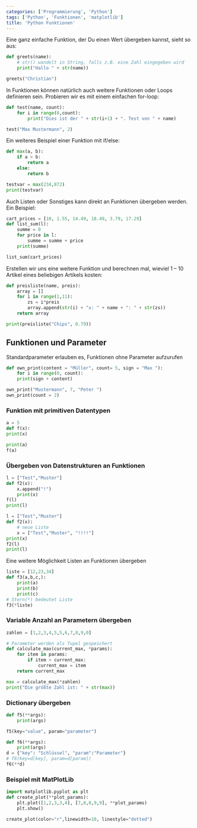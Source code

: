 ```yaml
---
categories: ['Programmierung', 'Python']
tags: ['Python', 'Funktionen', 'matplotlib']
title: 'Python Funktionen'
---
```


Eine ganz einfache Funktion, der Du einen Wert übergeben kannst, sieht so aus:

```python
def greets(name):
    # str() wandelt in String, falls z.B. eine Zahl eingegeben wird
    print("Hallo " + str(name))

greets("Christian")
```

In Funktionen können natürlich auch weitere Funktionen oder Loops definieren sein. Probieren wir es mit einem einfachen for-loop:

```python
def test(name, count):
    for i in range(0,count):
        print("Dies ist der " + str(i+1) + ". Test von " + name)

test("Max Mustermann", 2)
```

Ein weiteres Beispiel einer Funktion mit if/else:

```python
def max(a, b):
    if a > b:
        return a
    else:
        return b

testvar = max(234,872)
print(testvar)
```

Auch Listen oder Sonstiges kann direkt an Funktionen übergeben werden. Ein Beispiel:

```python
cart_prices = [10, 1.55, 14.49, 18.49, 3.79, 17.29]
def list_sum(l):
    summe = 0
    for price in l:
        summe = summe + price
    print(summe)

list_sum(cart_prices)
```

Erstellen wir uns eine weitere Funktion und berechnen mal, wieviel 1 – 10 Artikel eines beliebigen Artikels kosten:

```python
def preisliste(name, preis):
    array = []
    for i in range(1,11):
        zs = i*preis
        array.append(str(i) + "x: " + name + ": " + str(zs))
    return array

print(preisliste("Chips", 0.79))
```

## Funktionen und Parameter

Standardparameter erlauben es, Funktionen ohne Parameter aufzurufen

```python
def own_print(content = "Müller", count= 5, sign = "Max "):
    for i in range(0, count):
    print(sign + content)

own_print("Mustermann", 7, "Peter ")
own_print(count = 2)
```

### Funktion mit primitiven Datentypen

```python
a = 5
def f(x):
print(x)

print(a)
f(a)
```

### Übergeben von Datenstrukturen an Funktionen

```python
l = ["Test","Muster"]
def f2(x):
    x.append("!")
    print(x)
f(l)
print(l)
```

```python
l = ["Test","Muster"]
def f2(x):
    # neue Liste
    x = ["Test","Muster", "!!!!"]
print(x)
f2(l)
print(l)
```

Eine weitere Möglichkeit Listen an Funktionen übergeben

```python
liste = [12,23,34]
def f3(a,b,c,):
    print(a)
    print(b)
    print(c)
# Stern(*) bedeutet Liste
f3(*liste)
```

### Variable Anzahl an Parametern übergeben

```python
zahlen = [1,2,3,4,5,5,6,7,8,9,0]

# Parameter werden als Tupel gespeichert
def calculate_max(current_max, *params):
    for item in params:
        if item > current_max:
            current_max = item
    return current_max

max = calculate_max(*zahlen)
print("Die größte Zahl ist: " + str(max))
```

### Dictionary übergeben

```python
def f5(**args):
    print(args)

f5(key="value", param="parameter")
```

```python
def f6(**args):
    print(args)
d = {"key": "Schlüssel", "param":"Parameter"}
# f6(key=d[key], param=d[param])
f6(**d)
```

### Beispiel mit MatPlotLib

```python
import matplotlib.pyplot as plt
def create_plot(**plot_params):
    plt.plot([1,2,3,3,4], [7,8,8,9,9], **plot_params)
    plt.show()

create_plot(color="r",linewidth=10, linestyle="dotted")
```
